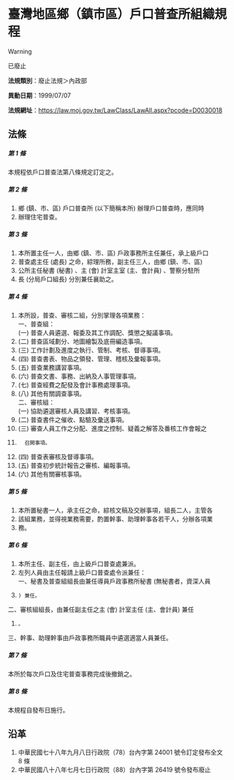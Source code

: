 # 臺灣地區鄉（鎮市區）戶口普查所組織規程


> [!WARNING]
> 已廢止


**法規類別**：廢止法規＞內政部

**異動日期**：1999/07/07  

**法規網址**：https://law.moj.gov.tw/LawClass/LawAll.aspx?pcode=D0030018



## 法條
##### 第 1 條
本規程依戶口普查法第八條規定訂定之。

##### 第 2 條
1. 鄉 (鎮、市、區) 戶口普查所 (以下簡稱本所) 辦理戶口普查時，應同時
1. 辦理住宅普查。

##### 第 3 條
1. 本所置主任一人，由鄉 (鎮、市、區) 戶政事務所主任兼任，承上級戶口
1. 普查處主任 (處長) 之命，綜理所務，副主任三人，由鄉 (鎮、市、區)
1. 公所主任秘書 (秘書) 、主 (會) 計室主室 (主、會計員) 、警察分駐所
1. 長 (分局戶口組長) 分別兼任襄助之。

##### 第 4 條
1. 本所設，普查、審核二組，分別掌理各項業務：  
一、普查組：  
 (一) 普查人員遴選、報委及其工作調配、獎懲之擬議事項。
1.  (二) 普查區域劃分、地圖繪製及底冊編造事項。
1.  (三) 工作計劃及進度之執行、管制、考核、督導事項。
1.  (四) 普查書表、物品之領發、管理、稽核及彙報事項。
1.  (五) 普查業務講習事項。
1.  (六) 普查文書、事務、出納及人事管理事項。
1.  (七) 普查經費之配發及會計事務處理事項。
1.  (八) 其他有關調查事項。  
二、審核組：  
 (一) 協助遴選審核人員及講習、考核事項。
1.  (二) 普查書件之催收、點驗及彙送事項。
1.  (三) 審查人員工作之分配、進度之控制、疑義之解答及番核工作會報之
1.       召開事項。
1.  (四) 普查表審核及督導事項。
1.  (五) 普查初步統計報告之審核、編報事項。
1.  (六) 其他有關審核事項。

##### 第 5 條
1. 本所置秘書一人，承主任之命，綜核文稿及交辦事項，組長二人，主管各
1. 該組業務，並得視業務需要，酌置幹事、助理幹事各若干人，分辦各項業
1. 務。

##### 第 6 條
1. 本所主任、副主任，由上級戶口普查處兼派。
1. 左列人員由主任報請上級戶口普查處令派兼任：  
一、秘書及普查組組長由兼任導員戶政事務所秘書 (無秘書者，資深人員
1.     ) 兼任。  
二、審核組組長，由兼任副主任之主 (會) 計室主任 (主、會計員) 兼任
1.     。  
三、幹事、助理幹事由戶政事務所職員中遴選適當人員兼任。

##### 第 7 條
本所於每次戶口及住宅普查事務完成後撤銷之。

##### 第 8 條
本規程自發布日施行。

## 沿革
1. 中華民國七十八年九月八日行政院（78）台內字第 24001  號令訂定發布全文 8  條
1. 中華民國八十八年七月七日行政院（88）台內字第 26419  號令發布廢止
